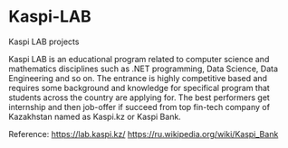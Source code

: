 # Kaspi-LAB
Kaspi LAB projects


Kaspi LAB is an educational program related to computer science and mathematics disciplines such as .NET programming, Data Science, Data Engineering and so on.
The entrance is highly competitive based and requires some background and knowledge for specifical program that students across the country are applying for.
The best performers get internship and then job-offer if succeed from top fin-tech company of Kazakhstan named as Kaspi.kz or Kaspi Bank. 

Reference: 
https://lab.kaspi.kz/
https://ru.wikipedia.org/wiki/Kaspi_Bank
